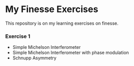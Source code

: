 # My Finesse Exercises
This repository is on my learning exercises on finesse. 

### Exercise 1
- Simple Michelson Interferometer
- Simple Michelson Interferometer with phase modulation
- Schnupp Asymmetry
